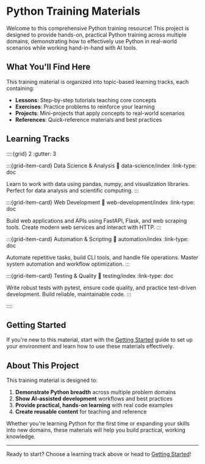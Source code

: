# Python Training Materials

Welcome to this comprehensive Python training resource! This project is designed to provide hands-on, practical Python training across multiple domains, demonstrating how to effectively use Python in real-world scenarios while working hand-in-hand with AI tools.

## What You'll Find Here

This training material is organized into topic-based learning tracks, each containing:

- **Lessons**: Step-by-step tutorials teaching core concepts
- **Exercises**: Practice problems to reinforce your learning
- **Projects**: Mini-projects that apply concepts to real-world scenarios
- **References**: Quick-reference materials and best practices

## Learning Tracks

::::{grid} 2
:gutter: 3

:::{grid-item-card} Data Science & Analysis
:link: data-science/index
:link-type: doc

Learn to work with data using pandas, numpy, and visualization libraries. Perfect for data analysis and scientific computing.
:::

:::{grid-item-card} Web Development
:link: web-development/index
:link-type: doc

Build web applications and APIs using FastAPI, Flask, and web scraping tools. Create modern web services and interact with HTTP.
:::

:::{grid-item-card} Automation & Scripting
:link: automation/index
:link-type: doc

Automate repetitive tasks, build CLI tools, and handle file operations. Master system automation and workflow optimization.
:::

:::{grid-item-card} Testing & Quality
:link: testing/index
:link-type: doc

Write robust tests with pytest, ensure code quality, and practice test-driven development. Build reliable, maintainable code.
:::

::::

## Getting Started

If you're new to this material, start with the [Getting Started](getting-started/index) guide to set up your environment and learn how to use these materials effectively.

## About This Project

This training material is designed to:

1. **Demonstrate Python breadth** across multiple problem domains
2. **Show AI-assisted development** workflows and best practices
3. **Provide practical, hands-on learning** with real code examples
4. **Create reusable content** for teaching and reference

Whether you're learning Python for the first time or expanding your skills into new domains, these materials will help you build practical, working knowledge.

---

Ready to start? Choose a learning track above or head to [Getting Started](getting-started/index)!
